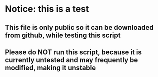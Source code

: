 # Notice: this is a test

## This file is only public so it can be downloaded from github, while testing this script

## Please do NOT run this script, because it is currently untested and may frequently be modified, making it unstable
